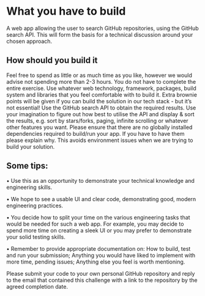 # What you have to build

A web app allowing the user to search GitHub repositories, using the GitHub search API.
This will form the basis for a technical discussion around your chosen approach.

## How should you build it

Feel free to spend as little or as much time as you like, however we would advise not
spending more than 2-3 hours. You do not have to complete the entire exercise. Use
whatever web technology, framework, packages, build system and libraries that you feel
comfortable with to build it. Extra brownie points will be given if you can build the
solution in our tech stack - but it’s not essential!
Use the GitHub search API to obtain the required results. Use your imagination to figure
out how best to utilise the API and display & sort the results, e.g. sort by stars/forks,
paging, infinite scrolling or whatever other features you want.
Please ensure that there are no globally installed dependencies required to build/run your
app. If you have to have them please explain why. This avoids environment issues when
we are trying to build your solution.

## Some tips:

• Use this as an opportunity to demonstrate your technical knowledge and
  engineering skills.

• We hope to see a usable UI and clear code, demonstrating good, modern
  engineering practices.

• You decide how to split your time on the various engineering tasks that would be
  needed for such a web app. For example, you may decide to spend more time on
  creating a sleek UI or you may prefer to demonstrate your solid testing skills.

• Remember to provide appropriate documentation on: How to build, test and run
  your submission; Anything you would have liked to implement with more time,
  pending issues; Anything else you feel is worth mentioning.

Please submit your code to your own personal GitHub repository and reply to the
email that contained this challenge with a link to the repository by the agreed completion date.
